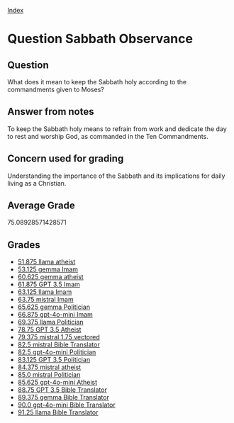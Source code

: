 
[Index](../../index.md)
# Question Sabbath Observance
## Question
What does it mean to keep the Sabbath holy according to the commandments given to Moses?

## Answer from notes
To keep the Sabbath holy means to refrain from work and dedicate the day to rest and worship God, as commanded in the Ten Commandments.

## Concern used for grading
Understanding the importance of the Sabbath and its implications for daily living as a Christian.

## Average Grade
75.08928571428571

## Grades
 * [51.875 llama atheist](../answers/llama_atheist/Sabbath_Observance.md)
 * [53.125 gemma Imam](../answers/gemma_Imam/Sabbath_Observance.md)
 * [60.625 gemma atheist](../answers/gemma_atheist/Sabbath_Observance.md)
 * [61.875 GPT 3.5 Imam](../answers/GPT_3.5_Imam/Sabbath_Observance.md)
 * [63.125 llama Imam](../answers/llama_Imam/Sabbath_Observance.md)
 * [63.75 mistral Imam](../answers/mistral_Imam/Sabbath_Observance.md)
 * [65.625 gemma Politician](../answers/gemma_Politician/Sabbath_Observance.md)
 * [66.875 gpt-4o-mini Imam](../answers/gpt-4o-mini_Imam/Sabbath_Observance.md)
 * [69.375 llama Politician](../answers/llama_Politician/Sabbath_Observance.md)
 * [78.75 GPT 3.5 Atheist](../answers/GPT_3.5_Atheist/Sabbath_Observance.md)
 * [79.375 mistral 1.75 vectored](../answers/mistral_1.75_vectored/Sabbath_Observance.md)
 * [82.5 mistral Bible Translator](../answers/mistral_Bible_Translator/Sabbath_Observance.md)
 * [82.5 gpt-4o-mini Politician](../answers/gpt-4o-mini_Politician/Sabbath_Observance.md)
 * [83.125 GPT 3.5 Politician](../answers/GPT_3.5_Politician/Sabbath_Observance.md)
 * [84.375 mistral atheist](../answers/mistral_atheist/Sabbath_Observance.md)
 * [85.0 mistral Politician](../answers/mistral_Politician/Sabbath_Observance.md)
 * [85.625 gpt-4o-mini Atheist](../answers/gpt-4o-mini_Atheist/Sabbath_Observance.md)
 * [88.75 GPT 3.5 Bible Translator](../answers/GPT_3.5_Bible_Translator/Sabbath_Observance.md)
 * [89.375 gemma Bible Translator](../answers/gemma_Bible_Translator/Sabbath_Observance.md)
 * [90.0 gpt-4o-mini Bible Translator](../answers/gpt-4o-mini_Bible_Translator/Sabbath_Observance.md)
 * [91.25 llama Bible Translator](../answers/llama_Bible_Translator/Sabbath_Observance.md)
